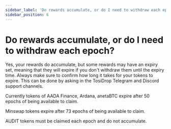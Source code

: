 ```yaml
---
sidebar_label: 'Do rewards accumulate, or do I need to withdraw each epoch?'
sidebar_position: 6
---
```


# Do rewards accumulate, or do I need to withdraw each epoch?

Yes, your rewards do accumulate, but some rewards may have an expiry set, meaning that they will expire if you don't withdraw them until the expiry time. Always make sure to confirm how long it takes for your tokens to expire. This can be done by asking in the TosiDrop Telegram and Discord support channels.

Currently tokens of AADA Finance, Ardana, anetaBTC expire after 50 epochs of being available to claim.

Minswap tokens expire after 73 epochs of being available to claim.

AUDIT tokens must be claimed each epoch and do not accumulate. 

